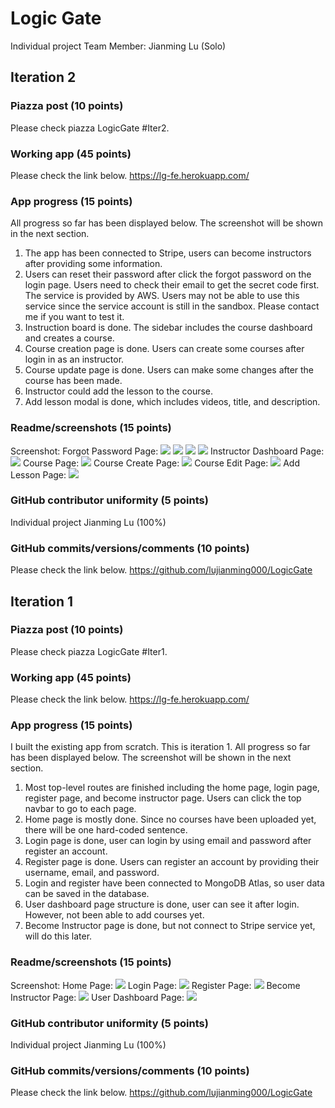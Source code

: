 # Logic Gate
Individual project
Team Member: Jianming Lu (Solo)

## Iteration 2
### Piazza post (10 points)
Please check piazza LogicGate #Iter2.

### Working app (45 points)
Please check the link below.
https://lg-fe.herokuapp.com/

### App progress (15 points)
All progress so far has been displayed below. The screenshot will be shown in the next section.

1. The app has been connected to Stripe, users can become instructors after providing some information.
2. Users can reset their password after click the forgot password on the login page. Users need to check their email to get the secret code first. The service is provided by AWS. Users may not be able to use this service since the service account is still in the sandbox. Please contact me if you want to test it.
3. Instruction board is done. The sidebar includes the course dashboard and creates a course. 
4. Course creation page is done. Users can create some courses after login in as an instructor.
5. Course update page is done. Users can make some changes after the course has been made.
6. Instructor could add the lesson to the course.
7. Add lesson modal is done, which includes videos, title, and description.

### Readme/screenshots (15 points)
Screenshot:
Forgot Password Page:
![](screenshots/forgot-password-1.PNG)
![](screenshots/forgot-password-2.PNG)
![](screenshots/forgot-password-3.PNG)
![](screenshots/forgot-password-4.PNG)
Instructor Dashboard Page:
![](screenshots/instructor-dashboard.PNG)
Course Page:
![](screenshots/course.PNG)
Course Create Page:
![](screenshots/create-course.PNG)
Course Edit Page:
![](screenshots/course-edit.PNG)
Add Lesson Page:
![](screenshots/add-lesson.PNG)

### GitHub contributor uniformity (5 points)
Individual project
Jianming Lu (100%)

### GitHub commits/versions/comments (10 points)
Please check the link below.
https://github.com/lujianming000/LogicGate


## Iteration 1
### Piazza post (10 points)
Please check piazza LogicGate #Iter1.

### Working app (45 points)
Please check the link below.
https://lg-fe.herokuapp.com/

### App progress (15 points)
I built the existing app from scratch. This is iteration 1. All progress so far has been displayed below. The screenshot will be shown in the next section.

1. Most top-level routes are finished including the home page, login page, register page, and become instructor page. Users can click the top navbar to go to each page.
2. Home page is mostly done. Since no courses have been uploaded yet, there will be one hard-coded sentence.
3. Login page is done, user can login by using email and password after register an account.
4. Register page is done. Users can register an account by providing their username, email, and password.
5. Login and register have been connected to MongoDB Atlas, so user data can be saved in the database.
6. User dashboard page structure is done, user can see it after login. However, not been able to add courses yet.
7. Become Instructor page is done, but not connect to Stripe service yet, will do this later.

### Readme/screenshots (15 points)
Screenshot:
Home Page:
![](screenshots/home.PNG)
Login Page:
![](screenshots/login.PNG)
Register Page:
![](screenshots/register.PNG)
Become Instructor Page:
![](screenshots/become-instructor.PNG)
User Dashboard Page:
![](screenshots/user-dashboard.PNG)

### GitHub contributor uniformity (5 points)
Individual project
Jianming Lu (100%)

### GitHub commits/versions/comments (10 points)
Please check the link below.
https://github.com/lujianming000/LogicGate
